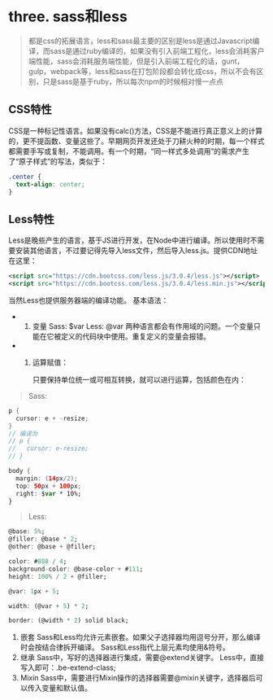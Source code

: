 # three. sass和less

> 都是css的拓展语言，less和sass最主要的区别是less是通过Javascript编译，而sass是通过ruby编译的，如果没有引入前端工程化，less会消耗客户端性能，sass会消耗服务端性能，但是引入前端工程化的话，gunt，gulp，webpack等，less和sass在打包阶段都会转化成css，所以不会有区别，只是sass是基于ruby，所以每次npm的时候相对慢一点点

## CSS特性

CSS是一种标记性语言。如果没有calc()方法，CSS是不能进行真正意义上的计算的，更不提函数、变量这些了。早期网页开发还处于刀耕火种的时期，每一个样式都需要手写或复制，不能调用。有一个时期，“同一样式多处调用”的需求产生了“原子样式”的写法，类似于：

```css
.center {
  text-align: center;
}
```

## Less特性

Less是晚些产生的语言，基于JS进行开发，在Node中进行编译。所以使用时不需要安装其他语言，不过要记得先导入less文件，然后导入less.js。提供CDN地址在这里：

```xml
<script src="https://cdn.bootcss.com/less.js/3.0.4/less.js"></script>
<script src="https://cdn.bootcss.com/less.js/3.0.4/less.min.js"></script>
```

当然Less也提供服务器端的编译功能。
 基本语法：

- 1. 变量
      Sass: $var
      Less: @var
      两种语言都会有作用域的问题。一个变量只能在它被定义的代码块中使用。重复定义的变量会报错。

- 1. 运算赋值：

      只要保持单位统一或可相互转换，就可以进行运算，包括颜色在内：

>  Sass:

```swift
p {
  cursor: e + -resize;
}
// 编译为
// p {
//   cursor: e-resize; 
// }

body {
  margin: (14px/2);
  top: 50px + 100px;
  right: $var * 10%;
}
```

>  Less:

```dart
@base: 5%;
@filler: @base * 2;
@other: @base + @filler;

color: #888 / 4;
background-color: @base-color + #111;
height: 100% / 2 + @filler;

@var: 1px + 5;

width: (@var + 5) * 2;

border: (@width * 2) solid black;
```

1. 嵌套
    Sass和Less均允许元素嵌套。如果父子选择器均用逗号分开，那么编译时会按结合律拆开编译。
    Sass和Less指代上层元素均使用&符号。
2. 继承
    Sass中，写好的选择器进行集成，需要@extend关键字。
    Less中，直接写入即可：.be-extend-class;
3. Mixin
    Sass中，需要进行Mixin操作的选择器需要@mixin关键字，选择器后可以传入变量和默认值。

